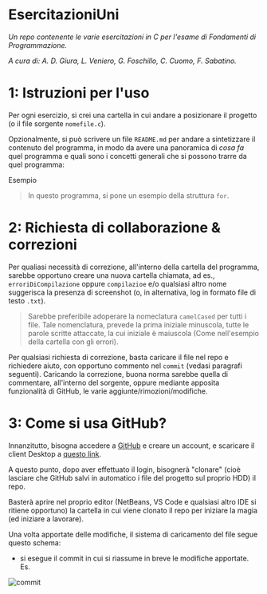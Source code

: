 # EsercitazioniUni
 *Un repo contenente le varie esercitazioni in C per l'esame di Fondamenti di Programmazione.*

 *A cura di: A. D. Giura, L. Veniero, G. Foschillo, C. Cuomo, F. Sabatino.*

 # 1: Istruzioni per l'uso
 Per ogni esercizio, si crei una cartella in cui andare a posizionare il progetto (o il file sorgente ```nomefile.c```).
 
 Opzionalmente, si può scrivere un file ```README.md``` per andare a sintetizzare il contenuto del programma, in modo da avere una panoramica di *cosa fa* quel programma e quali sono i concetti generali che si possono trarre da quel programma:
 
 Esempio
 > In questo programma, si pone un esempio della struttura ```for```.

 # 2: Richiesta di collaborazione & correzioni
 Per qualiasi necessità di correzione, all'interno della cartella del programma, sarebbe opportuno creare una nuova cartella chiamata, ad es., ``erroriDiCompilazione`` oppure ``compilazioe`` e/o qualsiasi altro nome suggerisca la presenza di screenshot (o, in alternativa, log in formato file di testo ``.txt``).

 > Sarebbe preferibile adoperare la nomeclatura ``camelCased`` per tutti i file. Tale nomenclatura, prevede la prima iniziale minuscola, tutte le parole scritte attaccate, la cui iniziale è maiuscola (Come nell'esempio della cartella con gli errori).

 Per qualsiasi richiesta di correzione, basta caricare il file nel repo e richiedere aiuto, con opportuno commento nel ``commit`` (vedasi paragrafi seguenti). Caricando la correzione, buona norma sarebbe quella di commentare, all'interno del sorgente, oppure mediante apposita funzionalità di GitHub, le varie aggiunte/rimozioni/modifiche.

 # 3: Come si usa GitHub?
 Innanzitutto, bisogna accedere a [GitHub](https://www.github.com/) e creare un account, e scaricare il client Desktop a [questo link](https://desktop.github.com/).

 A questo punto, dopo aver effettuato il login, bisognerà "clonare" (cioè lasciare che GitHub salvi in automatico i file del progetto sul proprio HDD) il repo.

 Basterà aprire nel proprio editor (NetBeans, VS Code e qualsiasi altro IDE si ritiene opportuno) la cartella in cui viene clonato il repo per iniziare la magia (ed iniziare a lavorare).

Una volta apportate delle modifiche, il sistema di caricamento del file segue questo schema:

* si esegue il commit in cui si riassume in breve le modifiche apportate. Es.

![commit]()